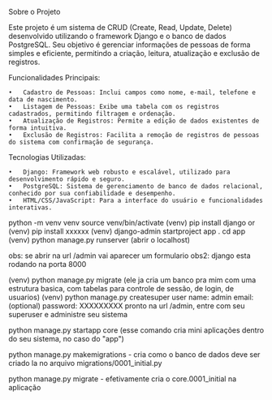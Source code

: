 Sobre o Projeto

Este projeto é um sistema de CRUD (Create, Read, Update, Delete) desenvolvido utilizando o framework Django e o banco de dados PostgreSQL. Seu objetivo é gerenciar informações de pessoas de forma simples e eficiente, permitindo a criação, leitura, atualização e exclusão de registros.

Funcionalidades Principais:

	•	Cadastro de Pessoas: Inclui campos como nome, e-mail, telefone e data de nascimento.
	•	Listagem de Pessoas: Exibe uma tabela com os registros cadastrados, permitindo filtragem e ordenação.
	•	Atualização de Registros: Permite a edição de dados existentes de forma intuitiva.
	•	Exclusão de Registros: Facilita a remoção de registros de pessoas do sistema com confirmação de segurança.

Tecnologias Utilizadas:

	•	Django: Framework web robusto e escalável, utilizado para desenvolvimento rápido e seguro.
	•	PostgreSQL: Sistema de gerenciamento de banco de dados relacional, conhecido por sua confiabilidade e desempenho.
	•	HTML/CSS/JavaScript: Para a interface do usuário e funcionalidades interativas.

python -m venv venv
source venv/bin/activate
(venv) pip install django 
or 
(venv) pip install xxxxxx
(venv) django-admin startproject app .
cd app 
(venv) python manage.py runserver (abrir o localhost)

obs: se abrir na url /admin vai aparecer um formulario 
obs2: django esta rodando na porta 8000

(venv) python manage.py migrate (ele ja cria um banco pra mim com uma estrutura basica, com tabelas para controle de sessão, de login, de usuarios)
(venv) python manage.py createsuper user 
name: admin 
email: (optional)
password: XXXXXXXXX
pronto 
na url /admin, entre com seu superuser e administre seu sistema 

python manage.py startapp core (esse comando cria mini aplicações dentro do seu sistema, no caso do "app")

python manage.py makemigrations - cria como o banco de dados deve ser criado la no arquivo migrations/0001_initial.py 

python manage.py migrate  - efetivamente cria o core.0001_initial na aplicação


